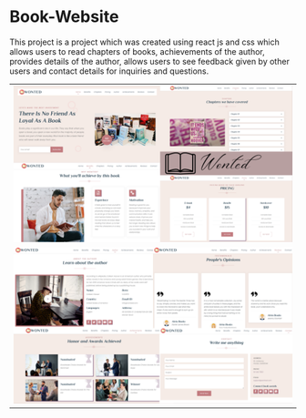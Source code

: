 # Book-Website
This project is a project which was created using react js and css which allows users to read chapters of books, achievements of the author, provides details of the author, allows users to see feedback given by other users and contact details for inquiries and questions.

<table>
   <tr>
    <td> <img src="Book-author website page 1.png "  alt="1" width = 750px></td>
   </tr> 
   <tr>
     <td><img src="Book-author website page 2.png" alt="2" width = 750px></td>
</table>
